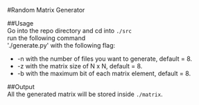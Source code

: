 #Random Matrix Generator  
  
##Usage  
Go into the repo directory and cd into `./src`  
run the following command  
'./generate.py' with the following flag:  
- -n with the number of files you want to generate, default = 8.
- -z with the matrix size of N x N, default = 8.
- -b with the maximum bit of each matrix element, default = 8.
  
##Output  
All the generated matrix will be stored inside `./matrix`.
